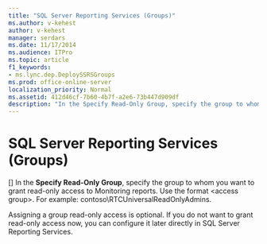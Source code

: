 ```yaml
---
title: "SQL Server Reporting Services (Groups)"
ms.author: v-kehest
author: v-kehest
manager: serdars
ms.date: 11/17/2014
ms.audience: ITPro
ms.topic: article
f1_keywords:
- ms.lync.dep.DeploySSRSGroups
ms.prod: office-online-server
localization_priority: Normal
ms.assetid: 412d46cf-7b60-4b7f-a2e6-73b447d909df
description: "In the Specify Read-Only Group, specify the group to whom you want to grant read-only access to Monitoring reports. Use the format <domain>\<access group>. For example: contoso\RTCUniversalReadOnlyAdmins."
---
```


# SQL Server Reporting Services (Groups)
[]
In the **Specify Read-Only Group**, specify the group to whom you want to grant read-only access to Monitoring reports. Use the format <domain>\<access group>. For example: contoso\RTCUniversalReadOnlyAdmins.
  
Assigning a group read-only access is optional. If you do not want to grant read-only access now, you can configure it later directly in SQL Server Reporting Services.
  


